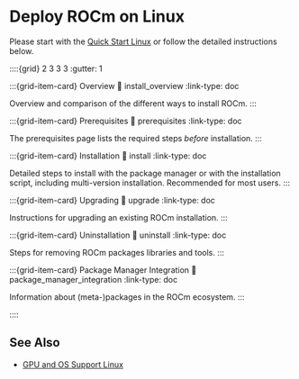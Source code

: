 # Deploy ROCm on Linux

Please start with the [Quick Start Linux](quick_start) or follow the detailed instructions below.

::::{grid} 2 3 3 3
:gutter: 1

:::{grid-item-card} Overview
:link: install_overview
:link-type: doc

Overview and comparison of the different ways to install ROCm.
:::

:::{grid-item-card} Prerequisites
:link: prerequisites
:link-type: doc

The prerequisites page lists the required steps *before* installation.
:::

:::{grid-item-card} Installation
:link: install
:link-type: doc

Detailed steps to install with the package manager or with the installation
script, including multi-version installation. Recommended for most users.
:::

:::{grid-item-card} Upgrading
:link: upgrade
:link-type: doc

Instructions for upgrading an existing ROCm installation.
:::

:::{grid-item-card} Uninstallation
:link: uninstall
:link-type: doc

Steps for removing ROCm packages libraries and tools.
:::

:::{grid-item-card} Package Manager Integration
:link: package_manager_integration
:link-type: doc

Information about (meta-)packages in the ROCm ecosystem.
:::

::::

## See Also

- [GPU and OS Support Linux](../../gpu_os_support.md)
